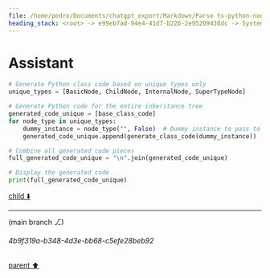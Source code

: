 ```yaml
---
file: /home/pedro/Documents/chatgpt_export/Markdown/Parse ts-python-node-types JSON.md
heading_stack: <root> -> e99eb7ad-94e4-41d7-b226-2e95209438dc -> System -> f5218b62-0612-4055-a04f-15c2a4456b30 -> System -> aaa24a7d-6d79-4f2a-aa46-73a3895b401a -> User -> e2bcdb24-7d4d-4880-bc78-36cac65ea2b7 -> Assistant -> 3af7ae0b-c579-4d4a-90d3-732ef36c4077 -> Assistant -> 8d7a4cfc-4710-4160-b2cd-0ae6821ce860 -> Tool -> 4d1b6605-d6a7-4faf-a82b-dbdbcecc9118 -> Assistant -> aaa292e7-abf4-48a3-8ec5-c9395760f1df -> User -> 95e92a2a-1ecc-4d37-a231-440fb0df8742 -> Assistant -> 61a16991-9ab7-4460-a1c6-a8b1a7370e7e -> Assistant -> 62ccd67c-1542-4215-8ac3-81d905af856a -> Tool -> 3842346c-c97b-4398-8973-b03072176022 -> Assistant -> ae562db2-9408-4995-aff8-83204950a0e6 -> Assistant -> 48038f5b-5642-4239-92fc-ed7a2c2bbf2e -> Tool -> 86358309-252e-450f-82d1-f0b27959217b -> Assistant -> 5832b2f2-9f18-4013-9a6c-8fe0a4fbe805 -> Assistant -> 54b26d93-fb7f-4ce3-92f0-672c2459392a -> Tool -> f9f6837a-d02a-400d-8afe-f5b2250bb4bd -> Assistant -> 318c246e-abbf-433e-80b8-59b11912d7c9 -> Assistant -> 89778cd6-69e2-418c-8509-700ee06e2255 -> Tool -> aab45ce8-d9a4-4573-9c9c-41782d14c578 -> Assistant -> aaa2ae77-69d8-49ab-8faf-0f4ef10fbe8f -> User -> d2637c74-b824-43ef-9082-3751cdc70b70 -> Assistant -> 152737b3-87e6-4c74-9458-b5547a209214 -> Assistant -> d29e0c13-e01c-47b7-bd25-96a1b5316a49 -> Tool -> 2bf35e48-ef45-49cf-928b-1bea09925fdb -> Assistant -> 41568caf-fcf6-473c-b6b3-2da6b42722b1 -> Assistant -> 2e6e7a1a-d88b-4ab7-873b-33300bd157b1 -> Tool -> 5962a8d8-2873-4b16-8dd5-6853352fc87f -> Assistant -> aaa221da-916f-4da9-9fc3-631dc5f6d4a4 -> User -> 8aa319f9-f2e4-4cd6-8857-59879cfe0abd -> Assistant -> 6f9d22ae-0289-4e8d-ae77-8dc6875212d2 -> Tool -> a57f204f-5ab4-418a-9f99-8b85370abfb4 -> Assistant -> aaa2811f-6f5b-40ae-a726-dea2a004b062 -> User -> cb87d5f6-2511-4852-b9e5-071936ac0283 -> Assistant -> b5b91e23-7d02-4a65-a9f7-c704da924728 -> Tool -> 52f8c616-c63f-4a2f-8dc6-8a049949fcce -> Assistant -> e6c50853-9f76-46db-99fb-b67340d872d4 -> Assistant
---
```

# Assistant

```python
# Generate Python class code based on unique types only
unique_types = [BasicNode, ChildNode, InternalNode, SuperTypeNode]

# Generate Python code for the entire inheritance tree
generated_code_unique = [base_class_code]
for node_type in unique_types:
    dummy_instance = node_type("", False)  # Dummy instance to pass to generate_class_code
    generated_code_unique.append(generate_class_code(dummy_instance))

# Combine all generated code pieces
full_generated_code_unique = "\n".join(generated_code_unique)

# Display the generated code
print(full_generated_code_unique)
```

[child ⬇️](#4b9f319a-b348-4d3e-bb68-c5efe28beb92)

---

(main branch ⎇)
###### 4b9f319a-b348-4d3e-bb68-c5efe28beb92
[parent ⬆️](#e6c50853-9f76-46db-99fb-b67340d872d4)
